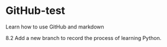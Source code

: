 # GitHub-test
Learn how to use GitHub and markdown

8.2 Add a new branch to record the process of learning Python.
